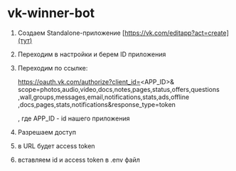 # vk-winner-bot

1) Создаем Standalone-приложение [https://vk.com/editapp?act=create](тут)

2) Переходим в настройки и берем ID приложения

3) Переходим по ссылке:
   
   https://oauth.vk.com/authorize?client_id=<APP_ID>&
   scope=photos,audio,video,docs,notes,pages,status,offers,questions
   ,wall,groups,messages,email,notifications,stats,ads,offline
   ,docs,pages,stats,notifications&response_type=token
   
   , где APP_ID - id нашего приложения
   
4) Разрешаем доступ

5) в URL будет access token
               
6) вставляем id и access token в .env файл

                  

